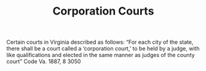 ---
title: Corporation Courts
letter: C
permalink: "/definitions/bld-corporation-courts.html"
body: 'Certain courts in Virginia described as follows: “For each city of the state,
  there shall be a court called a ‘corporation court,’ to be held by a judge, with
  like qualifications and elected in the same manner as judges of the county court”
  Code Va. 1887, 8 3050'
published_at: '2018-07-07'
source: Black's Law Dictionary 2nd Ed (1910)
layout: post
---